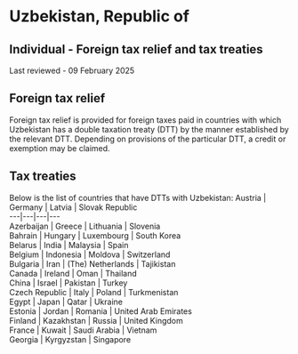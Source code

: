 # Uzbekistan, Republic of
## Individual - Foreign tax relief and tax treaties
Last reviewed - 09 February 2025
## Foreign tax relief
Foreign tax relief is provided for foreign taxes paid in countries with which Uzbekistan has a double taxation treaty (DTT) by the manner established by the relevant DTT. Depending on provisions of the particular DTT, a credit or exemption may be claimed.
## Tax treaties
Below is the list of countries that have DTTs with Uzbekistan:
Austria | Germany | Latvia | Slovak Republic  
---|---|---|---  
Azerbaijan | Greece | Lithuania | Slovenia  
Bahrain | Hungary | Luxembourg | South Korea  
Belarus | India | Malaysia | Spain  
Belgium | Indonesia | Moldova | Switzerland  
Bulgaria | Iran | (The) Netherlands | Tajikistan  
Canada | Ireland | Oman | Thailand  
China | Israel | Pakistan | Turkey  
Czech Republic | Italy | Poland | Turkmenistan  
Egypt | Japan | Qatar | Ukraine  
Estonia | Jordan | Romania | United Arab Emirates  
Finland | Kazakhstan | Russia | United Kingdom  
France | Kuwait | Saudi Arabia | Vietnam  
Georgia | Kyrgyzstan | Singapore
